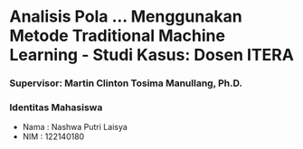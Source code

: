 # Analisis Pola ... Menggunakan Metode Traditional Machine Learning - Studi Kasus: Dosen ITERA

### Supervisor: Martin Clinton Tosima Manullang, Ph.D.

### Identitas Mahasiswa
- Nama  : Nashwa Putri Laisya
- NIM   : 122140180